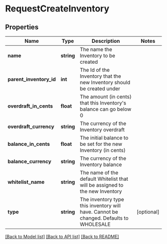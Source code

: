 # RequestCreateInventory

## Properties
Name | Type | Description | Notes
------------ | ------------- | ------------- | -------------
**name** | **string** | The name the Inventory to be created | 
**parent_inventory_id** | **int** | The Id of the Inventory that the new Inventory should be created under | 
**overdraft_in_cents** | **float** | The amount (in cents) that this Inventory&#x27;s balance can go below 0 | 
**overdraft_currency** | **string** | The currency of the Inventory overdraft | 
**balance_in_cents** | **float** | The initial balance to be set for the new Inventory (in cents) | 
**balance_currency** | **string** | The currency of the Inventory balance | 
**whitelist_name** | **string** | The name of the default Whitelist that will be assigned to the new Inventory | 
**type** | **string** | The inventory type this inventory will have. Cannot be changed. Defaults to WHOLESALE | [optional] 

[[Back to Model list]](../../README.md#documentation-for-models) [[Back to API list]](../../README.md#documentation-for-api-endpoints) [[Back to README]](../../README.md)

